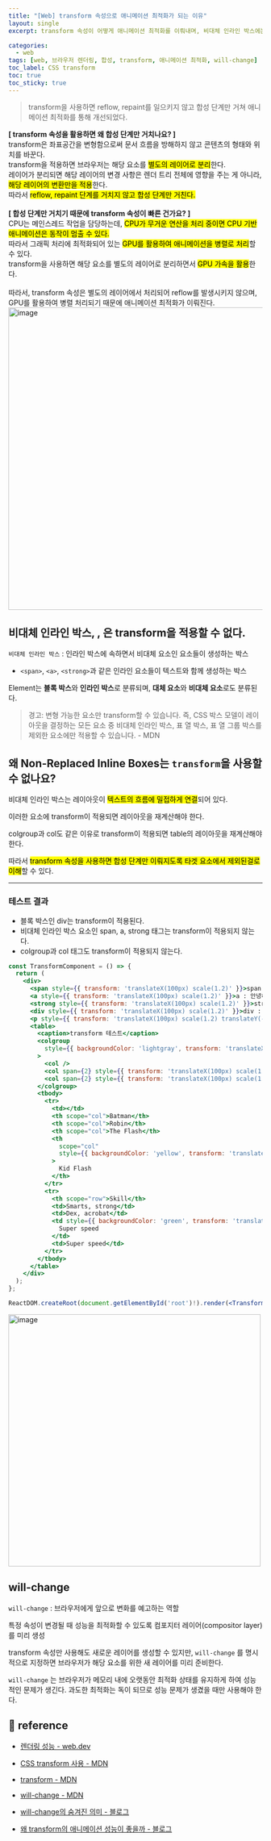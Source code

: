 ```yaml
---
title: "[Web] transform 속성으로 애니메이션 최적화가 되는 이유"
layout: single
excerpt: transform 속성이 어떻게 애니메이션 최적화를 이뤄내며, 비대체 인라인 박스에는 왜 transform이 동작하는지 이해할 수 있다.

categories:
  - web
tags: [web, 브라우저 렌더링, 합성, transform, 애니메이션 최적화, will-change]
toc_label: CSS transform
toc: true
toc_sticky: true
---
```


> transform을 사용하면 reflow, repaint를 일으키지 않고 합성 단계만 거쳐 애니메이션 최적화를 통해 개선되었다.

<div class="red-box">
    <div><b>[ transform 속성을 활용하면 왜 합성 단계만 거치나요? ]</b></div>
    <div>transform은 좌표공간을 변형함으로써 문서 흐름을 방해하지 않고 콘텐츠의 형태와 위치를 바꾼다.</div>
    <div>transform을 적용하면 브라우저는 해당 요소를 <mark class="mark">별도의 레이어로 분리</mark>한다.</div>
    <div>레이어가 분리되면 해당 레이어의 변경 사항은 렌더 트리 전체에 영향을 주는 게 아니라, <mark class="mark">해당 레이어의 변환만을 적용</mark>한다.</div>
    <div>따라서 <mark class="mark">reflow, repaint 단계를 거치지 않고 합성 단계만 거친다.</mark></div>
    <br />
    <div><b>[ 합성 단계만 거치기 때문에 transform 속성이 빠른 건가요? ]</b></div>
    <div>CPU는 메인스레드 작업을 담당하는데, <mark class="mark">CPU가 무거운 연산을 처리 중이면 CPU 기반 애니메이션은 동작이 멈출 수 있다.</mark></div>
    <div>따라서 그래픽 처리에 최적화되어 있는 <mark class="mark">GPU를 활용하여 애니메이션을 병렬로 처리</mark>할 수 있다.</div>
    <div>transform을 사용하면 해당 요소를 별도의 레이어로 분리하면서 <mark class="mark">GPU 가속을 활용</mark>한다.</div>
    <br />
    <div>따라서, transform 속성은 별도의 레이어에서 처리되어 reflow를 발생시키지 않으며, GPU를 활용하여 병렬 처리되기 때문에 애니메이션 최적화가 이뤄진다.</div>
</div>

<img width="600" alt="image" src="https://github.com/user-attachments/assets/94eb6a85-d3f4-43c5-a499-50cad992d81f" />

## 비대체 인라인 박스, <colgroup>, <col> 은 transform을 적용할 수 없다.

`비대체 인라인 박스` : 인라인 박스에 속하면서 비대체 요소인 요소들이 생성하는 박스

- `<span>`, `<a>`, `<strong>`과 같은 인라인 요소들이 텍스트와 함께 생성하는 박스

Element는 **블록 박스**와 **인라인 박스**로 분류되며, **대체 요소**와 **비대체 요소**로도 분류된다.

> 경고: 변형 가능한 요소만 transform할 수 있습니다. 즉, CSS 박스 모델이 레이아웃을 결정하는 모든 요소 중 비대체 인라인 박스, 표 열 박스, 표 열 그룹 박스를 제외한 요소에만 적용할 수 있습니다. - MDN

## **왜 Non-Replaced Inline Boxes는 `transform`을 사용할 수 없나요?**

비대체 인라인 박스는 레이아웃이 <mark class="mark">텍스트의 흐름에 밀접하게 연결</mark>되어 있다.

이러한 요소에 transform이 적용되면 레이아웃을 재계산해야 한다.

colgroup과 col도 같은 이유로 transform이 적용되면 table의 레이아웃을 재계산해야 한다.

따라서 <mark class="mark">transform 속성을 사용하면 합성 단계만 이뤄지도록 타겟 요소에서 제외된걸로 이해</mark>할 수 있다.

---

### 테스트 결과

- 블록 박스인 div는 transform이 적용된다.
- 비대체 인라인 박스 요소인 span, a, strong 태그는 transform이 적용되지 않는다.
- colgroup과 col 태그도 transform이 적용되지 않는다.

```jsx
const TransformComponent = () => {
  return (
    <div>
      <span style={{ transform: 'translateX(100px) scale(1.2)' }}>span : 안녕하세요</span>
      <a style={{ transform: 'translateX(100px) scale(1.2)' }}>a : 안녕하세요</a>
      <strong style={{ transform: 'translateX(100px) scale(1.2)' }}>strong : 안녕하세요</strong>
      <div style={{ transform: 'translateX(100px) scale(1.2)' }}>div : 안녕하세요</div>
      <p style={{ transform: 'translateX(100px) scale(1.2) translateY(-20px)' }}>p : 안녕하세요</p>
      <table>
        <caption>transform 테스트</caption>
        <colgroup
          style={{ backgroundColor: 'lightgray', transform: 'translateX(100px) scale(1.2)' }}
        >
          <col />
          <col span={2} style={{ transform: 'translateX(100px) scale(1.2)' }} />
          <col span={2} style={{ transform: 'translateX(100px) scale(1.2)' }} />
        </colgroup>
        <tbody>
          <tr>
            <td></td>
            <th scope="col">Batman</th>
            <th scope="col">Robin</th>
            <th scope="col">The Flash</th>
            <th
              scope="col"
              style={{ backgroundColor: 'yellow', transform: 'translateX(10px) scale(1.2)' }}
            >
              Kid Flash
            </th>
          </tr>
          <tr>
            <th scope="row">Skill</th>
            <td>Smarts, strong</td>
            <td>Dex, acrobat</td>
            <td style={{ backgroundColor: 'green', transform: 'translateY(10px) scale(1.2)' }}>
              Super speed
            </td>
            <td>Super speed</td>
          </tr>
        </tbody>
      </table>
    </div>
  );
};

ReactDOM.createRoot(document.getElementById('root')!).render(<TransformComponent />);
```

<img width="500" alt="image" src="https://github.com/user-attachments/assets/a6e498c0-e537-4d70-b99b-a7a620e5b370">

## will-change

`will-change` : 브라우저에게 앞으로 변화를 예고하는 역할

특정 속성이 변경될 때 성능을 최적화할 수 있도록 컴포지터 레이어(compositor layer)를 미리 생성

transform 속성만 사용해도 새로운 레이어를 생성할 수 있지만, `will-change` 를 명시적으로 지정하면 브라우저가 해당 요소를 위한 새 레이어를 미리 준비한다.

`will-change` 는 브라우저가 메모리 내에 오랫동안 최적화 상태를 유지하게 하여 성능적인 문제가 생긴다. 과도한 최적화는 독이 되므로 성능 문제가 생겼을 때만 사용해야 한다.

## 📘 reference

- [렌더링 성능 - web.dev](https://web.dev/articles/rendering-performance?hl=ko)

- [CSS transform 사용 - MDN](https://developer.mozilla.org/ko/docs/Web/CSS/CSS_transforms/Using_CSS_transforms)

- [transform - MDN](https://developer.mozilla.org/ko/docs/Web/CSS/transform)

- [will-change - MDN](https://developer.mozilla.org/ko/docs/Web/CSS/will-change)

- [will-change의 숨겨진 의미 - 블로그](https://ghlee.dev/what-will-change-really-means)

- [왜 transform의 애니메이션 성능이 좋을까 - 블로그](https://mong-blog.tistory.com/entry/CSS-%EC%99%9C-transform-%EC%95%A0%EB%8B%88%EB%A9%94%EC%9D%B4%EC%85%98-%EC%84%B1%EB%8A%A5%EC%9D%B4-%EC%A2%8B%EC%9D%84%EA%B9%8C-with-GPU-Reflow)
